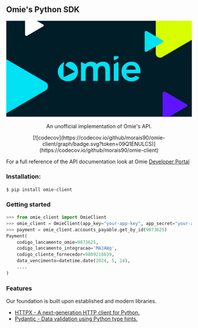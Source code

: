 ## Omie's Python SDK

![Omie's Logo](https://raw.githubusercontent.com/morais90/omie-client/main/assets/omie-logo.jpeg)
<p align="center">An unofficial implementation of Omie's API. </p>
<p align="center">
[![codecov](https://codecov.io/github/morais90/omie-client/graph/badge.svg?token=09Q1ENULCS)](https://codecov.io/github/morais90/omie-client)
</p>

For a full reference of the API documentation look at Omie [Developer Portal](https://developer.omie.com.br/)

### Installation:
```shell
$ pip install omie-client
```

### Getting started
```python
>>> from omie_client import OmieClient
>>> omie_client = OmieClient(app_key="your-app-key", app_secret="your-app-secret")
>>> payment = omie_client.accounts_payable.get_by_id(9873625)
Payment(
    codigo_lancamento_omie=9873625,
    codigo_lancamento_integracao='MAJAWg',
    codigo_cliente_fornecedor=9809218639,
    data_vencimento=datetime.date(2024, 5, 14),
    ....
)
```

### Features

Our foundation is built upon established and modern libraries.

- [HTTPX - A next-generation HTTP client for Python.](https://github.com/encode/httpx)
- [Pydantic - Data validation using Python type hints.](https://github.com/pydantic/pydantic)
